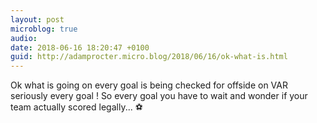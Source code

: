 ```yaml
---
layout: post
microblog: true
audio: 
date: 2018-06-16 18:20:47 +0100
guid: http://adamprocter.micro.blog/2018/06/16/ok-what-is.html
---
```

Ok what is going on every goal is being checked for offside on VAR seriously every goal ! So every goal you have to wait and wonder if your team actually scored legally... ⚽️
